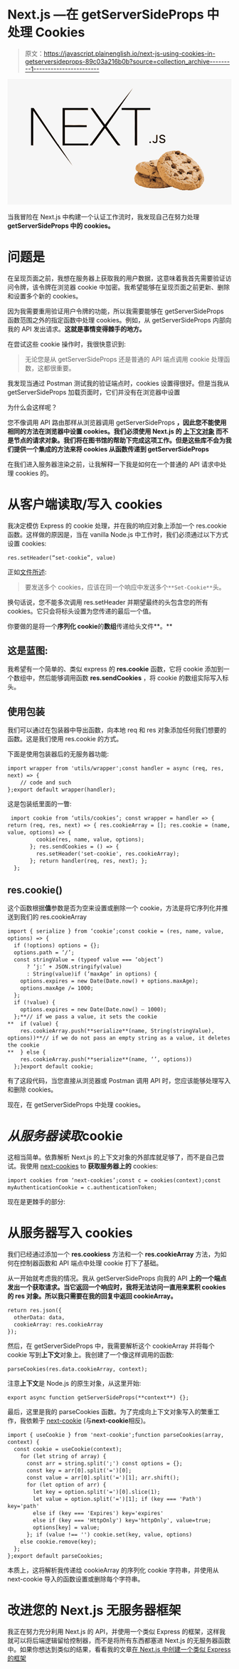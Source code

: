 # Next.js —在 getServerSideProps 中处理 Cookies

> 原文：<https://javascript.plainenglish.io/next-js-using-cookies-in-getserversideprops-89c03a216b0b?source=collection_archive---------1----------------------->

![](img/54f13e83cb31e66ab742be92c2e50203.png)

当我冒险在 Next.js 中构建一个认证工作流时，我发现自己在努力处理 **getServerSideProps 中的 cookies。**

# 问题是

在呈现页面之前，我想在服务器上获取我的用户数据，这意味着我首先需要验证访问令牌，该令牌在浏览器 cookie 中加密。我希望能够在呈现页面之前更新、删除和设置多个新的 cookies。

因为我需要重用验证用户令牌的功能，所以我需要能够在 getServerSideProps 函数范围之外的指定函数中处理 cookies。例如，从 getServerSideProps 内部向我的 API 发出请求。**这就是事情变得棘手的地方。**

在尝试这些 cookie 操作时，我很快意识到:

> 无论您是从 getServerSideProps 还是普通的 API 端点调用 cookie 处理函数，这都很重要。

我发现当通过 Postman 测试我的验证端点时，cookies 设置得很好。但是当我从getServerSideProps 加载页面时，它们并没有在浏览器中设置

为什么会这样呢？

您不像调用 API 路由那样从浏览器调用 getServerSideProps **，因此您不能使用相同的方法在浏览器中设置 cookies。我们必须使用 Next.js 的 [**上下文对象**](https://nextjs.org/docs/api-reference/data-fetching/getInitialProps#context-object) 而不是节点的请求对象。我们将在图书馆的帮助下完成这项工作。但是这些库不会为我们提供一个集成的方法来将 cookies 从函数传递到 getServerSideProps**

在我们进入服务器渲染之前，让我解释一下我是如何在一个普通的 API 请求中处理 cookies 的。

# 从客户端读取/写入 cookies

我决定模仿 Express 的 cookie 处理，并在我的响应对象上添加一个 res.cookie 函数。这样做的原因是，当在 vanilla Node.js 中工作时，我们必须通过以下方式设置 cookies:

```
res.setHeader(“set-cookie”, value)
```

正如[文件所述](https://developer.mozilla.org/en-US/docs/Web/HTTP/Headers/Set-Cookie):

> 要发送多个 cookies，应该在同一个响应中发送多个`**Set-Cookie**`头。

换句话说，您不能多次调用 res.setHeader 并期望最终的头包含您的所有 cookies。它只会将标头设置为您传递的最后一个值。

你要做的是将一个**序列化 cookie**的**数组**传递给头文件**。**

## 这是蓝图:

我希望有一个简单的、类似 express 的 **res.cookie** 函数，它将 cookie 添加到一个数组中，然后能够调用函数 **res.sendCookies** ，将 cookie 的数组实际写入标头。

## 使用包装

我们可以通过在包装器中导出函数，向本地 req 和 res 对象添加任何我们想要的函数。这是我们使用 res.cookie 的方式。

下面是使用包装器后的无服务器功能:

```
import wrapper from 'utils/wrapper';const handler = async (req, res, next) => {
    // code and such
};export default wrapper(handler);
```

这是包装纸里面的一瞥:

```
 import cookie from ‘utils/cookies’; const wrapper = handler => { return (req, res, next) => { res.cookieArray = []; res.cookie = (name, value, options) => {
         cookie(res, name, value, options);
       }; res.sendCookies = () => {
         res.setHeader('set-cookie', res.cookieArray);
       }; return handler(req, res, next); };
  };
```

## res.cookie()

这个函数根据**值**参数是否为空来设置或删除一个 cookie，方法是将它序列化并推送到我们的 res.cookieArray

```
import { serialize } from ‘cookie’;const cookie = (res, name, value, options) => {
  if (!options) options = {};
  options.path = ‘/’;
  const stringValue = (typeof value === ‘object’)
      ? ‘j:’ + JSON.stringify(value) 
      : String(value)if (‘maxAge’ in options) {
    options.expires = new Date(Date.now() + options.maxAge);
    options.maxAge /= 1000;
  };
  if (!value) {
    options.expires = new Date(Date.now() — 1000);
  };**// if we pass a value, it sets the cookie
**  if (value) {
    res.cookieArray.push(**serialize**(name, String(stringValue), options))**// if we do not pass an empty string as a value, it deletes the cookie
**  } else {
    res.cookieArray.push(**serialize**(name, ‘’, options))
  };}export default cookie;
```

有了这段代码，当您直接从浏览器或 Postman 调用 API 时，您应该能够处理写入和删除 cookies。

现在，在 getServerSideProps 中处理 cookies。

# *从服务器读取*cookie

这相当简单。依靠解析 Next.js 的上下文对象的外部库就足够了，而不是自己尝试。我使用 [next-cookies](https://www.npmjs.com/package/next-cookies) to **获取服务器上的** cookies:

```
import cookies from ‘next-cookies’;const c = cookies(context);const myAuthenticationCookie = c.authenticationToken;
```

现在是更棘手的部分:

# 从服务器写入 cookies

我们已经通过添加一个 **res.cookiess** 方法和一个 **res.cookieArray** 方法，为如何在控制器函数和 API 端点中处理 cookie 打下了基础。

从一开始就考虑我的情况。我从 getServerSideProps 向我的 API **上的一个端点发出一个获取请求。当它返回一个响应时，我将无法访问一直用来累积 cookies 的 res 对象。所以我只需要在我的回复中返回 cookieArray。**

```
return res.json({
  otherData: data,
  cookieArray: res.cookieArray
});
```

然后，在 getServerSideProps 中，我需要解析这个 cookieArray 并将每个 cookie 写到**上下文**对象上。我创建了一个像这样调用的函数:

```
parseCookies(res.data.cookieArray, context);
```

注意**上下文**是 Node.js 的原生对象，从这里开始:

```
export async function getServerSideProps(**context**) {};
```

最后，这里是我的 parseCookies 函数。为了完成向上下文对象写入的繁重工作，我依赖于 [next-cookie](https://www.npmjs.com/package/next-cookie) (与**next-cookie**相反)。

```
import { useCookie } from 'next-cookie';function parseCookies(array, context) {
  const cookie = useCookie(context);
    for (let string of array) {
      const arr = string.split(';') const options = {};
      const key = arr[0].split('=')[0];
      const value = arr[0].split('=')[1]; arr.shift();
      for (let option of arr) {
        let key = option.split('=')[0].slice(1);
        let value = option.split('=')[1]; if (key === 'Path') key='path'
        else if (key === 'Expires') key='expires'
        else if (key === 'HttpOnly') key='httpOnly', value=true;
        options[key] = value;
      }; if (value !== '') cookie.set(key, value, options)
    else cookie.remove(key);
  };
};export default parseCookies;
```

本质上，这将解析我传递给 cookieArray 的序列化 cookie 字符串，并使用从 next-cookie 导入的函数设置或删除每个字符串。

# 改进您的 Next.js 无服务器框架

我正在努力充分利用 Next.js 的 API，并使用一个类似 Express 的框架，这样我就可以将后端逻辑留给控制器，而不是将所有东西都塞进 Next.js 的无服务器函数中。如果你想达到类似的结果，看看我的文章[在 Next.js 中创建一个类似 Express 的框架](https://blog.usejournal.com/express-like-framework-in-next-js-27a884a0264d)